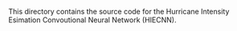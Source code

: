 This directory contains the source code for the Hurricane Intensity Esimation Convoutional Neural Network (HIECNN).
